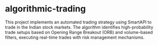 # algorithmic-trading
This project implements an automated trading strategy using SmartAPI to trade in the Indian stock markets. The algorithm identifies high-probability trade setups based on Opening Range Breakout (ORB) and volume-based filters, executing real-time trades with risk management mechanisms.
